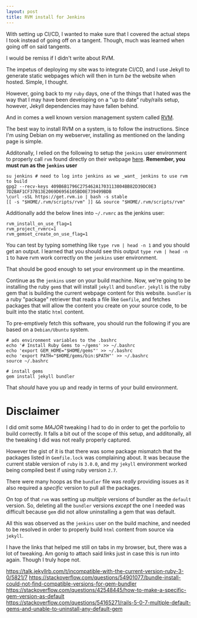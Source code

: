 ```yaml
---
layout: post
title: RVM install for Jenkins
---
```


With setting up CI/CD, I wanted to make sure that I covered the actual steps I took instead of going off on a tangent. Though, much was learned when going off on said tangents.

I would be remiss if I didn't write about RVM.

The impetus of deploying my site was to integrate CI/CD, and I use Jekyll to generate static webpages which will then in turn _be_ the website when hosted. Simple, I thought.

However, going back to my `ruby` days, one of the things that I hated was the way that I may have been developing on a "up to date" ruby/rails setup, however, Jekyll dependencies may have fallen behind.

And in comes a well known version management system called [RVM](https://rvm.io).

The best way to install RVM on a system, is to follow the instructions. Since I'm using Debian on my webserver, installing as mentioned on the landing page is simple.

Additonally, I relied on the following to setup the `jenkins` user environment to properly call `rvm` found directly on their webpage [here](https://rvm.io/integration/jenkins). **Remember, you must run as the `jenkins` user**


```
su jenkins # need to log into jenkins as we _want_ jenkins to use rvm to build
gpg2 --recv-keys 409B6B1796C275462A1703113804BB82D39DC0E3 7D2BAF1CF37B13E2069D6956105BD0E739499BDB
\curl -sSL https://get.rvm.io | bash -s stable
[[ -s "$HOME/.rvm/scripts/rvm" ]] && source "$HOME/.rvm/scripts/rvm"
```

Additionally add the below lines into `~/.rvmrc` as the jenkins user:

```
rvm_install_on_use_flag=1
rvm_project_rvmrc=1
rvm_gemset_create_on_use_flag=1
```

You can test by typing something like `type rvm | head -n 1` and you should get an output. I learned that you should see this output `type rvm | head -n 1` to have rvm work correctly on the `jenkins` user environment. 

That should be good enough to set your environment up in the meantime.

Continue as the `jenkins` user on your build machine. Now, we're going to be installing the ruby `gem`s that will install `jekyll` and `bundler`. `jekyll` is the ruby gem that is building the current webpage content for this website. `bundler` is a ruby "package" retriever that reads a file like `Gemfile`, and fetches packages that will allow the content you create on your source code, to be built into the static `html` content.

To pre-emptively fetch this software, you should run the following if you are based on a `Debian/Ubuntu` system.

```
# ads environment variables to the .bashrc
echo '# Install Ruby Gems to ~/gems' >> ~/.bashrc
echo 'export GEM_HOME="$HOME/gems"' >> ~/.bashrc
echo 'export PATH="$HOME/gems/bin:$PATH"' >> ~/.bashrc
source ~/.bashrc

# install gems
gem install jekyll bundler
```

That _should_ have you up and ready in terms of your build environment.

# Disclaimer
I did omit some _MAJOR_ tweaking I had to do in order to get the porfolio to build correctly. It falls a bit out of the scope of this setup, and additonally, all the tweaking I did was not really properly captured.

However the gist of it is that there was some package mismatch that the packages listed in `Gemfile.lock` was complaining about. It was because the current stable version of `ruby` is `3.0.0`, and my `jekyll` environment worked being compiled best if using ruby version `2.7`.

There were many hoops as the `bundler` file was _really_ providing issues as it also required a _specific_ version to pull all the packages.

On top of that `rvm` was setting up _multiple_ versions of bundler as the `default` version. So, deleting all the `bundler` versions _except_ the one I needed was difficult because `gem` did not allow uninstalling a gem that was default.

All this was observed as the `jenkins` user on the build machine, and needed to be resolved in order to properly build `html` content from source via `jekyll`.

I have the links that helped me still on tabs in my browser, but, there was a lot of tweaking. Am gonig to attach said links just in case this is run into again. Though I truly hope not. 

https://talk.jekyllrb.com/t/incompatible-with-the-current-version-ruby-3-0/5821/7
https://stackoverflow.com/questions/54901077/bundle-install-could-not-find-compatible-versions-for-gem-bundler
https://stackoverflow.com/questions/42548445/how-to-make-a-specific-gem-version-as-default
https://stackoverflow.com/questions/54165271/rails-5-0-7-multiple-default-gems-and-unable-to-uninstall-any-default-gem

